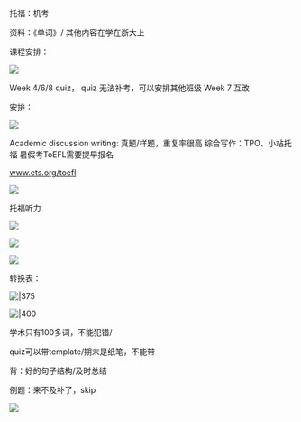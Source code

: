 托福：机考

资料：《单词》/ 其他内容在学在浙大上

课程安排：

![](Pasted%20image%2020250422133156.png)

Week 4/6/8 quiz， quiz 无法补考，可以安排其他班级
Week 7 互改

安排：

![](Pasted%20image%2020250422133317.png)

Academic discussion writing: 真题/样题，重复率很高
综合写作：TPO、小站托福
暑假考ToEFL需要提早报名

www.ets.org/toefl

![](Pasted%20image%2020250422134815.png)

托福听力

![](Pasted%20image%2020250422140656.png)

![](Pasted%20image%2020250422140811.png)

![](Pasted%20image%2020250422141427.png)

转换表：

![|375](Pasted%20image%2020250422141559.png)

![|400](Pasted%20image%2020250422141623.png)

学术只有100多词，不能犯错/

quiz可以带template/期末是纸笔，不能带

背：好的句子结构/及时总结

例题：来不及补了，skip

![](Pasted%20image%2020250422142143.png)



